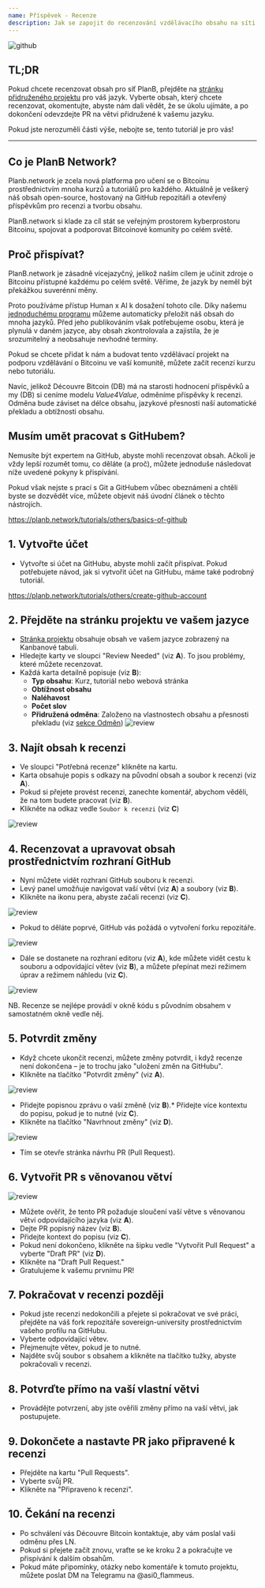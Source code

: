 ```yaml
---
name: Příspěvek - Recenze
description: Jak se zapojit do recenzování vzdělávacího obsahu na síti PlanB Network?
---
```

![github](assets/cover.webp)

## TL;DR
Pokud chcete recenzovat obsah pro síť PlanB, přejděte na [stránku přidruženého projektu](https://github.com/PlanB-Network/bitcoin-educational-content/projects?query=is%3Aopen) pro váš jazyk. Vyberte obsah, který chcete recenzovat, okomentujte, abyste nám dali vědět, že se úkolu ujímáte, a po dokončení odevzdejte PR na větvi přidružené k vašemu jazyku.

Pokud jste nerozuměli části výše, nebojte se, tento tutoriál je pro vás!

---

## Co je PlanB Network?

Planb.network je zcela nová platforma pro učení se o Bitcoinu prostřednictvím mnoha kurzů a tutoriálů pro každého. Aktuálně je veškerý náš obsah open-source, hostovaný na GitHub repozitáři a otevřený příspěvkům pro recenzi a tvorbu obsahu.

PlanB.network si klade za cíl stát se veřejným prostorem kyberprostoru Bitcoinu, spojovat a podporovat Bitcoinové komunity po celém světě.

## Proč přispívat?

PlanB.network je zásadně vícejazyčný, jelikož naším cílem je učinit zdroje o Bitcoinu přístupné každému po celém světě. Věříme, že jazyk by neměl být překážkou suverénní měny.

Proto používáme přístup Human x AI k dosažení tohoto cíle. Díky našemu [jednoduchému programu](https://github.com/Asi0Flammeus/LLM-Translator) můžeme automaticky přeložit náš obsah do mnoha jazyků. Před jeho publikováním však potřebujeme osobu, která je plynulá v daném jazyce, aby obsah zkontrolovala a zajistila, že je srozumitelný a neobsahuje nevhodné termíny.

Pokud se chcete přidat k nám a budovat tento vzdělávací projekt na podporu vzdělávání o Bitcoinu ve vaší komunitě, můžete začít recenzí kurzu nebo tutoriálu.

Navíc, jelikož Découvre Bitcoin (DB) má na starosti hodnocení příspěvků a my (DB) si ceníme modelu *Value4Value*, odměníme příspěvky k recenzi. Odměna bude záviset na délce obsahu, jazykové přesnosti naší automatické překladu a obtížnosti obsahu.

## Musím umět pracovat s GitHubem?

Nemusíte být expertem na GitHub, abyste mohli recenzovat obsah.
Ačkoli je vždy lepší rozumět tomu, co děláte (a proč), můžete jednoduše následovat níže uvedené pokyny k přispívání.

Pokud však nejste s prací s Git a GitHubem vůbec obeznámeni a chtěli byste se dozvědět více, můžete objevit náš úvodní článek o těchto nástrojích.

https://planb.network/tutorials/others/basics-of-github



## 1. Vytvořte účet
* Vytvořte si účet na GitHubu, abyste mohli začít přispívat. Pokud potřebujete návod, jak si vytvořit účet na GitHubu, máme také podrobný tutoriál.

https://planb.network/tutorials/others/create-github-account


## **2. Přejděte na stránku projektu ve vašem jazyce**
* [Stránka projektu](https://github.com/PlanB-Network/bitcoin-educational-content/projects?query=is%3Aopen) obsahuje obsah ve vašem jazyce zobrazený na Kanbanové tabuli.
* Hledejte karty ve sloupci "Review Needed" (viz **A**). To jsou problémy, které můžete recenzovat.
* Každá karta detailně popisuje (viz **B**):
	- **Typ obsahu**: Kurz, tutoriál nebo webová stránka
	- **Obtížnost obsahu**
	- **Naléhavost**
	- **Počet slov**
	- **Přidružená odměna**: Založeno na vlastnostech obsahu a přesnosti překladu (viz [sekce Odměn](https://github.com/PlanB-Network/bitcoin-educational-content?tab=readme-ov-file#sat-reward))
![review](assets/1.webp)
## **3. Najít obsah k recenzi**
* Ve sloupci "Potřebná recenze" klikněte na kartu.
* Karta obsahuje popis s odkazy na původní obsah a soubor k recenzi (viz **A**).
* Pokud si přejete provést recenzi, zanechte komentář, abychom věděli, že na tom budete pracovat (viz **B**).
* Klikněte na odkaz vedle `Soubor k recenzi` (viz **C**)

![review](assets/2.webp)

## **4. Recenzovat a upravovat obsah prostřednictvím rozhraní GitHub**
* Nyní můžete vidět rozhraní GitHub souboru k recenzi.
* Levý panel umožňuje navigovat vaší větví (viz **A**) a soubory (viz **B**).
* Klikněte na ikonu pera, abyste začali recenzi (viz **C**).

![review](assets/3.webp)

* Pokud to děláte poprvé, GitHub vás požádá o vytvoření forku repozitáře.

![review](assets/4.webp)

* Dále se dostanete na rozhraní editoru (viz **A**), kde můžete vidět cestu k souboru a odpovídající větev (viz **B**), a můžete přepínat mezi režimem úprav a režimem náhledu (viz **C**).

![review](assets/5.webp)

NB. Recenze se nejlépe provádí v okně kódu s původním obsahem v samostatném okně vedle něj.

## **5. Potvrdit změny**

* Když chcete ukončit recenzi, můžete změny potvrdit, i když recenze není dokončena – je to trochu jako "uložení změn na GitHubu".
* Klikněte na tlačítko "Potvrdit změny" (viz **A**).

![review](assets/6.webp)
* Přidejte popisnou zprávu o vaší změně (viz **B**).* Přidejte více kontextu do popisu, pokud je to nutné (viz **C**).
* Klikněte na tlačítko "Navrhnout změny" (viz **D**).

![review](assets/7.webp)

* Tím se otevře stránka návrhu PR (Pull Request).

## **6. Vytvořit PR s věnovanou větví**
![review](assets/8.webp)

* Můžete ověřit, že tento PR požaduje sloučení vaší větve s věnovanou větví odpovídajícího jazyka (viz **A**).
* Dejte PR popisný název (viz **B**).
* Přidejte kontext do popisu (viz **C**).
* Pokud není dokončeno, klikněte na šipku vedle "Vytvořit Pull Request" a vyberte "Draft PR" (viz **D**).
* Klikněte na "Draft Pull Request."
* Gratulujeme k vašemu prvnímu PR!

## **7. Pokračovat v recenzi později**
* Pokud jste recenzi nedokončili a přejete si pokračovat ve své práci, přejděte na váš fork repozitáře sovereign-university prostřednictvím vašeho profilu na GitHubu.
* Vyberte odpovídající větev.
* Přejmenujte větev, pokud je to nutné.
* Najděte svůj soubor s obsahem a klikněte na tlačítko tužky, abyste pokračovali v recenzi.

## **8. Potvrďte přímo na vaší vlastní větvi**
* Provádějte potvrzení, aby jste ověřili změny přímo na vaší větvi, jak postupujete.

## **9. Dokončete a nastavte PR jako připravené k recenzi**
* Přejděte na kartu "Pull Requests".
* Vyberte svůj PR.
* Klikněte na "Připraveno k recenzi".

## 10. Čekání na recenzi
* Po schválení vás Découvre Bitcoin kontaktuje, aby vám poslal vaši odměnu přes LN.
* Pokud si přejete začít znovu, vraťte se ke kroku 2 a pokračujte ve přispívání k dalším obsahům.
* Pokud máte připomínky, otázky nebo komentáře k tomuto projektu, můžete poslat DM na Telegramu na @asi0_flammeus.
